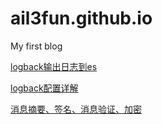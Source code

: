 # ail3fun.github.io
My first blog

[logback输出日志到es](./doc/logback%E8%BE%93%E5%87%BA%E6%97%A5%E5%BF%97%E5%88%B0es.md)

[logback配置详解](./doc/logback%E9%85%8D%E7%BD%AE%E8%AF%A6%E8%A7%A3.md)

[消息摘要、签名、消息验证、加密](./doc/%E6%B6%88%E6%81%AF%E6%91%98%E8%A6%81%E3%80%81%E7%AD%BE%E5%90%8D%E3%80%81%E6%B6%88%E6%81%AF%E9%AA%8C%E8%AF%81%E3%80%81%E5%8A%A0%E5%AF%86.md)